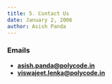 ```yaml
---
title: 5. Contact Us
date: January 2, 2006
author: Asish Panda
---
```


### Emails
* **asish.panda@polycode.in**
* **viswajeet.lenka@polycode.in**